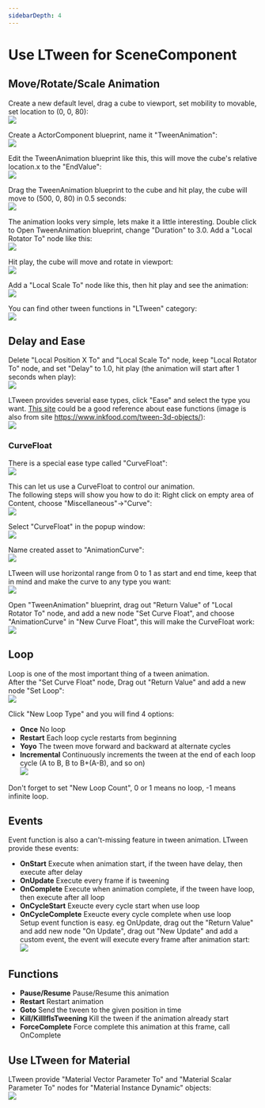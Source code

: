 ```yaml
---
sidebarDepth: 4
---
```

# Use LTween for SceneComponent

## Move/Rotate/Scale Animation
Create a new default level, drag a cube to viewport, set mobility to movable, set location to (0, 0, 80):  
![](./step1.png)

Create a ActorComponent blueprint, name it "TweenAnimation":  
![](./step2.png)

Edit the TweenAnimation blueprint like this, this will move the cube's relative location.x to the "EndValue":  
![](./step3.png)

Drag the TweenAnimation blueprint to the cube and hit play, the cube will move to (500, 0, 80) in 0.5 seconds:  
![](./step4.png)

The animation looks very simple, lets make it a little interesting. Double click to Open TweenAnimation blueprint, change "Duration" to 3.0. Add a "Local Rotator To" node like this:  
![](./step5.png)

Hit play, the cube will move and rotate in viewport:  
![](./step6.png)

Add a "Local Scale To" node like this, then hit play and see the animation:  
![](./step7.png)

You can find other tween functions in "LTween" category:  
![](./step7.1.png)

## Delay and Ease
Delete "Local Position X To" and "Local Scale To" node, keep "Local Rotator To" node, and set "Delay" to 1.0, hit play (the animation will start after 1 seconds when play):  
![](./step8.png)

LTween provides severial ease types, click "Ease" and select the type you want. [This site](https://www.inkfood.com/tween-3d-objects/) could be a good reference about ease functions (image is also from site https://www.inkfood.com/tween-3d-objects/):  
![](https://www.inkfood.com/wordprez/wp-content/uploads/easingFunctions.png)

  
### CurveFloat
There is a special ease type called "CurveFloat":  
![](./step9.png)

This can let us use a CurveFloat to control our animation.  
The following steps will show you how to do it:
Right click on empty area of Content, choose "Miscellaneous"->"Curve":  
![](./step10.png)

Select "CurveFloat" in the popup window:  
![](./step11.png)

Name created asset to "AnimationCurve":  
![](./step12.png)

LTween will use horizontal range from 0 to 1 as start and end time, keep that in mind and make the curve to any type you want:  
![](./step13.png)

Open "TweenAnimation" blueprint, drag out "Return Value" of "Local Rotator To" node, and add a new node "Set Curve Float", and choose "AnimationCurve" in "New Curve Float", this will make the CurveFloat work:  
![](./step14.png)

## Loop
Loop is one of the most important thing of a tween animation.  
After the "Set Curve Float" node, Drag out "Return Value" and add a new node "Set Loop":  
![](./step15.png)

Click "New Loop Type" and you will find 4 options:  
- **Once** No loop  
- **Restart** Each loop cycle restarts from beginning  
- **Yoyo** The tween move forward and backward at alternate cycles  
- **Incremental** Continuously increments the tween at the end of each loop cycle (A to B, B to B+(A-B), and so on)  
![](./step16.png)

Don't forget to set "New Loop Count", 0 or 1 means no loop, -1 means infinite loop.

## Events
Event function is also a can't-missing feature in tween animation.
LTween provide these events:  
- **OnStart** Execute when animation start, if the tween have delay, then execute after delay  
- **OnUpdate** Execute every frame if is tweening  
- **OnComplete** Execute when animation complete, if the tween have loop, then execute after all loop
- **OnCycleStart** Exeucte every cycle start when use loop  
- **OnCycleComplete** Exeucte every cycle complete when use loop  
Setup event function is easy. eg OnUpdate, drag out the "Return Value" and add new node "On Update", drag out "New Update" and add a custom event, the event will execute every frame after animation start:  
![](./step17.png)


## Functions
- **Pause/Resume** Pause/Resume this animation  
- **Restart** Restart animation  
- **Goto** Send the tween to the given position in time  
- **Kill/KillIfIsTweening** Kill the tween if the animation already start  
- **ForceComplete** Force complete this animation at this frame, call OnComplete  

## Use LTween for Material

LTween provide "Material Vector Parameter To" and "Material Scalar Parameter To" nodes for "Material Instance Dynamic" objects:  
![](./step18.png)

